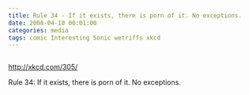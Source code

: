 ```yaml
---
title: Rule 34 - If it exists, there is porn of it. No exceptions.
date: 2008-04-10 00:01:00
categories: media 
tags: comic Interesting Sonic wetriffs xkcd
---
```

<a href="http://xkcd.com/305/"><img class="alignnone size-full wp-image-425" title="rule_34" src="/public/uploads/2008/04/rule_34.png" alt="" /></a>

<a href="http://xkcd.com/305/">http://xkcd.com/305/</a>

Rule 34: If it exists, there is porn of it. No exceptions.
